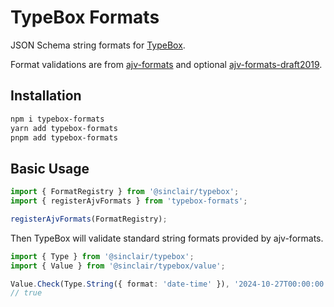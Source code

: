 # TypeBox Formats

JSON Schema string formats for [TypeBox](https://github.com/sinclairzx81/typebox).

Format validations are from [ajv-formats](https://github.com/ajv-validator/ajv-formats) and optional [ajv-formats-draft2019](https://github.com/luzlab/ajv-formats-draft2019).

## Installation

```bash
npm i typebox-formats
yarn add typebox-formats
pnpm add typebox-formats
```

## Basic Usage

```ts
import { FormatRegistry } from '@sinclair/typebox';
import { registerAjvFormats } from 'typebox-formats';

registerAjvFormats(FormatRegistry);
```

Then TypeBox will validate standard string formats provided by ajv-formats.

```ts
import { Type } from '@sinclair/typebox';
import { Value } from '@sinclair/typebox/value';

Value.Check(Type.String({ format: 'date-time' }), '2024-10-27T00:00:00.000Z');
// true
```
